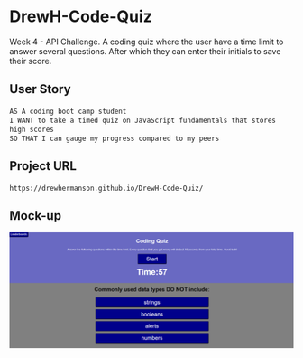 # DrewH-Code-Quiz
Week 4 - API Challenge. A coding quiz where the user have a time limit to answer several questions. After which they can enter their initials to save their score.

## User Story

```
AS A coding boot camp student
I WANT to take a timed quiz on JavaScript fundamentals that stores high scores
SO THAT I can gauge my progress compared to my peers
```


## Project URL
```
https://drewhermanson.github.io/DrewH-Code-Quiz/
```

## Mock-up


![Quiz with multiple options and a time limit](Assets/images/Expected.png)



